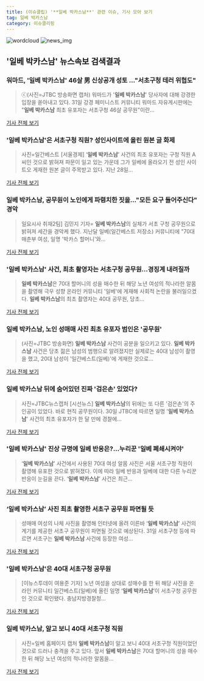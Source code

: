```yaml
---
title: (이슈클립) '**일베 박카스남**' 관련 이슈, 기사 모아 보기
tag: 일베 박카스남
category: 이슈클리핑
---
```

![wordcloud](https://s3.ap-northeast-2.amazonaws.com/lyrics101-wordcloud/2018-08-31-1535680498.png)
![news_img](https://user-images.githubusercontent.com/42597476/44507050-1206f400-a6e4-11e8-8d98-7ffbfebb353f.png)
## **'**일베 박카스남**'** 뉴스속보 검색결과
### 워마드, '**일베 박카스남**' 46살 男 신상공개 성토 …"서초구청 테러 위협도"

>ⓒ(사진=JTBC 방송화면 캡처) 워마드가 '**일베 박카스남**' 당사자에 대해 강경한 입장을 쏟아내고 있다. 31일 강경 페미니스트 커뮤니티 워마드 자유게시판에는 "**일베 박카스남** 최초 유포자는 서초구청 46살 공무원"이란...

<a href="http://www.dailian.co.kr/news/view/736364/?sc=naver" target="_blank">기사 전체 보기</a>

### '**일베 박카스남**'은 서초구청 직원? 성인사이트에 올린 원본 글 화제

>사진=일간베스트 [서울경제] ‘**일베 박카스남**’ 사건의 최초 유포자는 구청 직원 A씨인 것으로 밝혀져 파문이 일고 있는 가운데 그가 일베에 올라오기 전 성인 사이트오 게재한 원본 글이 주목받고 있다. 지난 28일...

<a href="http://www.sedaily.com/NewsView/1S3KOYXSDH" target="_blank">기사 전체 보기</a>

### **일베 박카스남**, 공무원이 노인에게 파렴치한 짓을…"모든 요구 들어주신다" 경악

>일요시사 취재2팀] 김민지 기자= **일베 박카스남**의 실체가 서초 구청 공무원으로 밝혀져 세간을 경악케 했다. 지난달 일베(일간베스트 저장소) 커뮤니티에 "70대 매춘부 여성, 일명 '박카스 할머니'와...

<a href="http://www.ilyosisa.co.kr/news/articleView.html?idxno=151335" target="_blank">기사 전체 보기</a>

### '**일베 박카스남**' 사건, 최초 촬영자는 서초구청 공무원…경징계 내려질까

>**일베 박카스남**은 70대 할머니의 성을 매수한 뒤 해당 노년 여성의 적나라한 알몸을 촬영해 극우 성향 온라인 커뮤니티 '일베'에 게재해 사회적 논란을 불러일으켰다. **일베 박카스남**의 최초 촬영자는 40대 공무원, 당초...

<a href="http://www.gukjenews.com/news/articleView.html?idxno=983624" target="_blank">기사 전체 보기</a>

### **일베 박카스남**, 노인 성매매 사진 최초 유포자 범인은 '공무원'

>(사진=JTBC 방송화면) **일베 박카스남** 사건이 공분을 일으키고 있다. **일베 박카스남** 사건은 당초 젊은 남성의 범행으로 알려졌지만 실제로는 40대 남성이 촬영을 했고, 20대 남성이 '일간베스트(일베)'에 게재한 것으로...

<a href="http://www.anewsa.com/detail.php?number=1364099&thread=09r02" target="_blank">기사 전체 보기</a>

### **일베 박카스남** 뒤에 숨어있던 진짜 '검은손' 있었다?

>사진=JTBC뉴스캡처 [시선뉴스] **일베 박카스남**의 뒤에는 또 다른 '검은손'의 주인공이 있었다.  바로 현직 공무원이다. 30일 JTBC에 따르면 일명 '**일베 박카스남**' 사건의 최초 유포자가 한 달 만에 경찰에...

<a href="http://www.sisunnews.co.kr/news/articleView.html?idxno=89266" target="_blank">기사 전체 보기</a>

### '**일베 박카스남**' 진상 규명에 일베 반응은?…누리꾼 '일베 폐쇄시켜야'

>‘**일베 박카스남**’ 사건에서 사용된 70대 여성 알몸 사진은 서울 서초구청 직원이 촬영해 유포한 것으로 밝혀졌다. 이에 따라 일베 반응과 일베에 대한 다른 누리꾼 반응이 눈길을 끈다. ‘**일베 박카스남**’ 사건은 최근...

<a href="http://www.kookje.co.kr/news2011/asp/newsbody.asp?code=0300&key=20180831.99099014528" target="_blank">기사 전체 보기</a>

### ‘**일베 박카스남**’ 사진 최초 촬영한 서초구 공무원 파면될 듯

>성매매 여성의 나체 사진을 촬영해 인터넷에 올려 이른바 ‘**일베 박카스남**’ 사건의 계기를 제공한 서초구 공무원이 파면될 것으로 예상된다. 31일 서초구청 등에 따르면 서초구는 **일베 박카스남** 사건에 등장한 여성...

<a href="http://news.kmib.co.kr/article/view.asp?arcid=0012645930&code=61121111&cp=nv" target="_blank">기사 전체 보기</a>

### '**일베 박카스남**'은 40대 서초구청 공무원

>[이뉴스투데이 여용준 기자] 노년 여성을 상대로 성매수를 한 뒤 해당 사진을 온라인 커뮤니티 일간베스트(일베)에 올린 일명 ‘**일베 박카스남**’이 서초구청 공무원인 것으로 확인됐다.   충남지방경찰청...

<a href="http://www.enewstoday.co.kr/news/articleView.html?idxno=1226871" target="_blank">기사 전체 보기</a>

### **일베 박카스남**, 알고 보니 40대 서초구청 직원

>사진=일베 홈페이지 캡처 **일베 박카스남**이 알고 보니 40대 서초구청 직원이었던 것으로 드러나 충격을 주고 있다. 앞서 **일베 박카스남**은 70대 할머니의 성을 매수한 뒤 해당 노년 여성의 적나라한 알몸을...

<a href="http://www.hkbs.co.kr/news/articleView.html?idxno=481927" target="_blank">기사 전체 보기</a>


